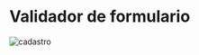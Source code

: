 # Validador de formulario
![cadastro](https://user-images.githubusercontent.com/88171582/133946952-9555281b-3c77-41b6-8d37-6cd09634343a.JPG)
